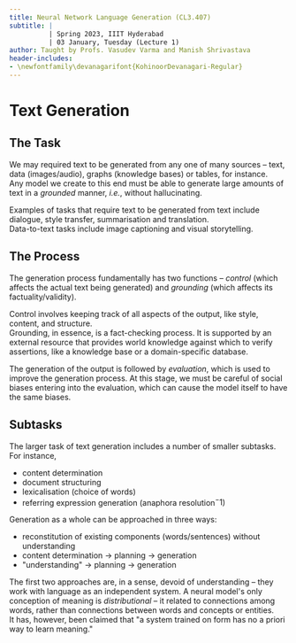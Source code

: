 ```yaml
---
title: Neural Network Language Generation (CL3.407)
subtitle: |
          | Spring 2023, IIIT Hyderabad
          | 03 January, Tuesday (Lecture 1)
author: Taught by Profs. Vasudev Varma and Manish Shrivastava
header-includes:
- \newfontfamily\devanagarifont{KohinoorDevanagari-Regular}
---
```


# Text Generation
## The Task
We may required text to be generated from any one of many sources – text, data (images/audio), graphs (knowledge bases) or tables, for instance.  
Any model we create to this end must be able to generate large amounts of text in a *grounded* manner, *i.e.*, without hallucinating.

Examples of tasks that require text to be generated from text include dialogue, style transfer, summarisation and translation.  
Data-to-text tasks include image captioning and visual storytelling.

## The Process
The generation process fundamentally has two functions – *control* (which affects the actual text being generated) and *grounding* (which affects its factuality/validity).

Control involves keeping track of all aspects of the output, like style, content, and structure.  
Grounding, in essence, is a fact-checking process. It is supported by an external resource that provides world knowledge against which to verify assertions, like a knowledge base or a domain-specific database.

The generation of the output is followed by *evaluation*, which is used to improve the generation process. At this stage, we must be careful of social biases entering into the evaluation, which can cause the model itself to have the same biases.

## Subtasks
The larger task of text generation includes a number of smaller subtasks. For instance,

* content determination
* document structuring
* lexicalisation (choice of words)
* referring expression generation (anaphora resolution$^-1$)

Generation as a whole can be approached in three ways:

* reconstitution of existing components (words/sentences) without understanding
* content determination $\to$ planning $\to$ generation
* "understanding" $\to$ planning $\to$ generation

The first two approaches are, in a sense, devoid of understanding – they work with language as an independent system. A neural model's only conception of meaning is *distributional* – it related to connections among words, rather than connections between words and concepts or entities.  
It has, however, been claimed that "a system trained on form has no a priori way to learn meaning."